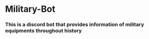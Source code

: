 # Military-Bot

### This is a discord bot that provides information of military equipments throughout history
